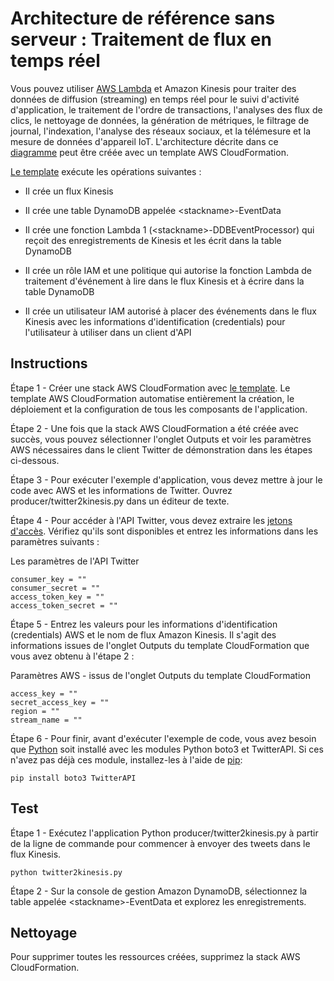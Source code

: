 
# Architecture de référence sans serveur : Traitement de flux en temps réel

Vous pouvez utiliser [AWS Lambda](http://aws.amazon.com/lambda/) et Amazon Kinesis pour traiter des données de diffusion (streaming) en temps réel pour le suivi d'activité d'application, le traitement de l'ordre de transactions, l'analyses des flux de clics, le nettoyage de données, la génération de métriques, le filtrage de journal, l'indexation, l'analyse des réseaux sociaux, et la télémesure et la mesure de données d'appareil IoT. L'architecture décrite dans ce [diagramme](https://s3.amazonaws.com/awslambda-reference-architectures/stream-processing/lambda-refarch-streamprocessing.pdf) peut être créée avec un template AWS CloudFormation.

[Le template](https://s3.amazonaws.com/awslambda-reference-architectures/stream-processing/lambda_stream_processing.template)
exécute les opérations suivantes :

-   Il crée un flux Kinesis

-   Il crée une table DynamoDB appelée &lt;stackname&gt;-EventData

-   Il crée une fonction Lambda 1 (&lt;stackname&gt;-DDBEventProcessor)
    qui reçoit des enregistrements de Kinesis et les écrit dans la
    table DynamoDB

-   Il crée un rôle IAM et une politique qui autorise la fonction Lambda de
    traitement d'événement à lire dans le flux Kinesis et à écrire dans la table DynamoDB

-   Il crée un utilisateur IAM autorisé à placer des événements dans le flux Kinesis avec les
    informations d'identification (credentials) pour l'utilisateur à utiliser dans un client d'API

## Instructions

Étape 1 - Créer une stack AWS CloudFormation avec [le
template](https://s3.amazonaws.com/awslambda-reference-architectures/stream-processing/lambda-refarch-stream-processing.template). Le template AWS CloudFormation automatise entièrement la création, le déploiement et la configuration de tous les composants de l'application.

Étape 2 - Une fois que la stack AWS CloudFormation a été créée avec succès, vous pouvez sélectionner l'onglet Outputs et voir les paramètres AWS nécessaires dans le client Twitter de démonstration dans les étapes ci-dessous.

Étape 3 - Pour exécuter l'exemple d'application, vous devez mettre à jour le code avec AWS et les informations de Twitter. Ouvrez producer/twitter2kinesis.py dans un éditeur de texte.

Étape 4 - Pour accéder à l'API Twitter, vous devez extraire les [jetons d'accès](https://dev.twitter.com/oauth/overview/application-owner-access-tokens). Vérifiez qu'ils sont disponibles et entrez les informations dans les paramètres suivants :

Les paramètres de l'API Twitter
```
consumer_key = ""
consumer_secret = ""
access_token_key = ""
access_token_secret = ""
```

Étape 5 - Entrez les valeurs pour les informations d'identification (credentials) AWS et le nom de flux Amazon Kinesis. Il s'agit des informations issues de l'onglet Outputs du template CloudFormation que vous avez obtenu à l'étape 2 :

Paramètres AWS - issus de l'onglet Outputs du template CloudFormation
```
access_key = ""
secret_access_key = ""
region = ""
stream_name = ""
```

Étape 6 - Pour finir, avant d'exécuter l'exemple de code, vous avez besoin que [Python](https://www.python.org/) soit installé avec les modules Python boto3 et TwitterAPI. Si ces n'avez pas déjà ces module, installez-les à l'aide de [pip](http://pip.readthedocs.org/en/stable/installing/):

```
pip install boto3 TwitterAPI
```

## Test

Étape 1 - Exécutez l'application Python producer/twitter2kinesis.py à partir de la ligne de commande pour commencer à envoyer des tweets dans le flux Kinesis.

```
python twitter2kinesis.py
```

Étape 2 - Sur la console de gestion Amazon DynamoDB, sélectionnez la table appelée &lt;stackname&gt;-EventData et explorez les enregistrements.

## Nettoyage

Pour supprimer toutes les ressources créées, supprimez la stack AWS CloudFormation.
